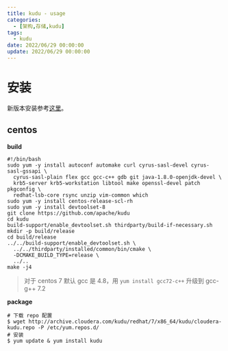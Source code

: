 ```yaml
---
title: kudu - usage
categories: 
  - [架构,存储,kudu]
tags:
  - kudu
date: 2022/06/29 00:00:00
update: 2022/06/29 00:00:00
---
```


# 安装

新版本安装参考[这里](https://kudu.apache.org/docs/installation.html)。

## centos

**build**

```shell
#!/bin/bash
sudo yum -y install autoconf automake curl cyrus-sasl-devel cyrus-sasl-gssapi \
  cyrus-sasl-plain flex gcc gcc-c++ gdb git java-1.8.0-openjdk-devel \
  krb5-server krb5-workstation libtool make openssl-devel patch pkgconfig \
  redhat-lsb-core rsync unzip vim-common which
sudo yum -y install centos-release-scl-rh
sudo yum -y install devtoolset-8
git clone https://github.com/apache/kudu
cd kudu
build-support/enable_devtoolset.sh thirdparty/build-if-necessary.sh
mkdir -p build/release
cd build/release
../../build-support/enable_devtoolset.sh \
  ../../thirdparty/installed/common/bin/cmake \
  -DCMAKE_BUILD_TYPE=release \
  ../..
make -j4
```

> 对于 centos 7 默认 gcc 是 4.8，用 `yum install gcc72-c++` 升级到 gcc-g++ 7.2

**package**

```shell
# 下载 repo 配置
$ wget http://archive.cloudera.com/kudu/redhat/7/x86_64/kudu/cloudera-kudu.repo -P /etc/yum.repos.d/
# 安装
$ yum update & yum install kudu
```

